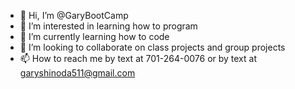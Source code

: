 - 👋 Hi, I’m @GaryBootCamp
- 👀 I’m interested in learning how to program
- 🌱 I’m currently learning how to code
- 💞️ I’m looking to collaborate on class projects and group projects
- 📫 How to reach me by text at 701-264-0076 or by text at garyshinoda511@gmail.com

<!---
GaryBootCamp/GaryBootCamp is a ✨ special ✨ repository because its `README.md` (this file) appears on your GitHub profile.
You can click the Preview link to take a look at your changes.
--->
